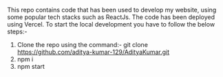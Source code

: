 This repo contains code that has been used to develop my website, using some popular tech stacks such as ReactJs.
The code has been deployed using Vercel.
To start the local development you have to follow the below steps:- 
1) Clone the repo using the command:- git clone https://github.com/aditya-kumar-129/AdityaKumar.git
2) npm i 
3) npm start
